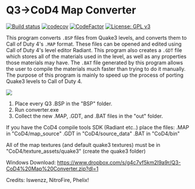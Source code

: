 # Q3->CoD4 Map Converter

[![Build status](https://ci.appveyor.com/api/projects/status/f3et0j2sjonn3yua?svg=true)](https://ci.appveyor.com/project/Iswenzz/q3-to-cod4-map-converter)
[![codecov](https://codecov.io/gh/Iswenzz/Q3-to-CoD4-Map-Converter/branch/master/graph/badge.svg)](https://codecov.io/gh/Iswenzz/Q3-to-CoD4-Map-Converter)
[![CodeFactor](https://www.codefactor.io/repository/github/iswenzz/q3-to-cod4-map-converter/badge)](https://www.codefactor.io/repository/github/iswenzz/q3-to-cod4-map-converter)
[![License: GPL v3](https://img.shields.io/badge/License-GPLv3-blue.svg)](https://www.gnu.org/licenses/gpl-3.0)

This program converts `.BSP` files from Quake3 levels, and converts them to Call of Duty 4's `.MAP` format. These files can be opened and edited using Call of Duty 4's level editor Radiant. This program also creates a `.GDT` file which stores all of the materials used in the level, as well as any properties those materials may have. The `.BAT` file generated by this program allows the user to compile the materials much faster than trying to do it manually. The purpose of this program is mainly to speed up the process of porting Quake3 levels to Call of Duty 4.

![](https://i.imgur.com/RkDPYn9.png)

1. Place every Q3 .BSP in the "BSP" folder.
2. Run converter.exe
3. Collect the new .MAP, .GDT, and .BAT files in the "out" folder.

If you have the CoD4 compile tools SDK (Radiant etc..) place the files:
.MAP in "CoD4/map_source"
.GDT in "CoD4/source_data"
.BAT in "CoD4/bin"

All of the map textures (and default quake3 textures) must be in
"CoD4/texture_assets/quake3" (create the quake3 folder)

Windows Download: https://www.dropbox.com/s/g4c7vf5km2l9a9r/Q3-CoD4%20Map%20Converter.zip?dl=1

Credits: Iswenzz, NitroFire, Phelix!
